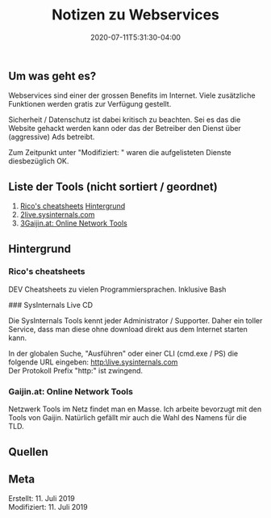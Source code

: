﻿---
title: "Notizen zu Webservices"
date: 2020-07-11T5:31:30-04:00
categories:
  - internet
tags:
  - tool
  - sammlung
---

## Um was geht es?

Webservices sind einer der grossen Benefits im Internet. Viele zusätzliche Funktionen werden gratis zur Verfügung gestellt.  

Sicherheit / Datenschutz ist dabei kritisch zu beachten. Sei es das die Website gehackt werden kann oder das der Betreiber den Dienst über (aggressive) Ads betreibt.  

Zum Zeitpunkt unter "Modifiziert: " waren die aufgelisteten Dienste diesbezüglich OK.

## Liste der Tools (nicht sortiert / geordnet)

1. [Rico's cheatsheets](https://devhints.io)  <a href="#1">Hintergrund</a>  
2. <a href="#2">2</a>[live.sysinternals.com](https://live.sysinternals.com)  
3. <a href="#3">3</a>[Gaijin.at: Online Network Tools](https://www.gaijin.at/de/tools/)  

## Hintergrund 

<p id="1"></p>  

### Rico's cheatsheets  

DEV Cheatsheets zu vielen Programmiersprachen. Inklusive Bash  

<p id="2"></p>  
### SysInternals Live CD  

Die SysInternals Tools kennt jeder Administrator / Supporter. Daher ein toller Service, dass man diese ohne download direkt aus dem Internet starten kann.  

In der globalen Suche, "Ausführen" oder einer CLI (cmd.exe / PS) die folgende URL eingeben: [http:\\live.sysinternals.com](http:\\live.sysinternals.com)  
Der Protokoll Prefix "http:" ist zwingend.  

<p id="32"></p>  

### Gaijin.at: Online Network Tools  

Netzwerk Tools im Netz findet man en Masse. Ich arbeite bevorzugt mit den Tools von Gaijin. Natürlich gefällt mir auch die Wahl des Namens für die TLD.  

## Quellen  



## Meta

Erstellt:		11. Juli 2019  
Modifiziert:	11. Juli 2019
